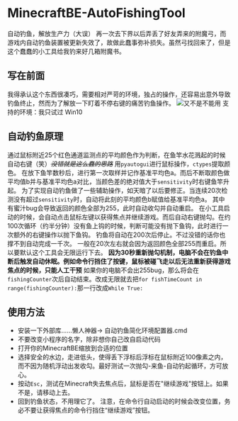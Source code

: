 # MinecraftBE-AutoFishingTool
自动钓鱼，解放生产力（大误）
再一次去下界以后弄丢了好友弄来的附魔弓，而游戏内自动钓鱼装置被更新失效了，故做此蠢事弥补损失。虽然弓找回来了，但是这个蠢蠢的小工具给我钓来好几箱附魔书。

## 写在前面
我得承认这个东西很凑巧，需要相对严苛的环境，独占的操作，还容易出意外导致钓鱼终止，然而为了解放一下盯着不停右键的痛苦钓鱼操作。
![又不是不能用](https://timgsa.baidu.com/timg?image&quality=80&size=b9999_10000&sec=1595955470235&di=022176a7e5d283642446ecca672a93cb&imgtype=0&src=http%3A%2F%2Fbbs-static.smartisan.cn%2Fdata%2Fattachment%2Fforum%2F201811%2F23%2F185450dmavxh9r5ebbn1ez.jpg)
支持的环境：我只试过 Win10

## 自动钓鱼原理
通过鼠标附近25个红色通道监测点的平均颜色作为判断，在鱼竿水花溅起的时候自动右键（笑）~~*没错就是这么蠢的思路*~~
用`pyautogui`进行鼠标操作，`ctypes`提取颜色。
在放下鱼竿数秒后，进行第一次取样并记作基准平均色a。而后不断取颜色做平均值b并与基准平均色a对比，当颜色差的绝对值大于`sensitivity`时右键鱼竿升起。
为了实现自动钓鱼做了一些辅助操作，如天暗了以后要修正。当连续20次检测没有超过`sensitivity`时，自动将此刻的平均颜色b赋值给基准平均色a。
其中有蜜汁bug会导致返回的颜色全部为255，此时自动收勾并自动重启。
在小工具启动的时候，会自动点击鼠标左键以获得焦点并继续游戏。而后自动右键抛勾。在约100次循环（约半分钟）没有鱼上钩的时候，判断可能没有抛下鱼钩，此时进行一次额外的右键操作以抛下鱼钩。
钓鱼将自动在200次后停止。不过没错的话你也撑不到自动完成一千次。
一般在20次左右就会因为返回颜色全部255而重启。所以要默认这个工具会无限运行下去。
**因为30秒重新抛勾机制，电脑不会在钓鱼中断后触发自动休眠。例如命令行挡住了按键，鼠标被碰飞走以后无法重新获得游戏焦点的时候，只能人工干预**
如果你的电脑不会出255bug，那么将会在`fishingCounter`次后自动结束。改成无限就去把`for fishTimeCount in range(fishingCounter):`那一行改成`While True:`

## 使用方法
- 安装一下外部库……懒人神器→ 自动钓鱼简化环境配置器.cmd
- 不要改变小程序的名字，除非想你自己改自启动代码
- 打开你的MinecraftBE缩放到合适的位置
- 选择安全的水边，走进低头，使得丢下浮标后浮标在鼠标附近100像素之内，而不因为随机浮动出发收勾。最好测试一次抛勾-来鱼-自动钓起循环，方可放心。
- 按动`Esc`，测试在Minecraft失去焦点后，鼠标是否在"继续游戏"按钮上。如果不是，请移动上去。
- 回到钓鱼状态，不用理它了。
注意，在命令行自动启动的时候会改变位置，务必不要让获得焦点的命令行挡住“继续游戏”按钮。

